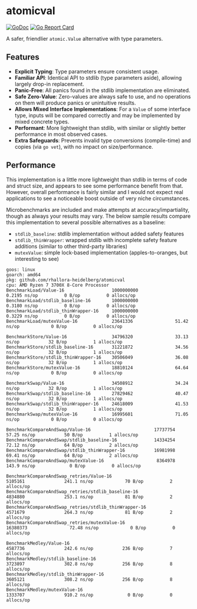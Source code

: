 # atomicval

[![GoDoc](https://pkg.go.dev/badge/github.com/rhallora-heidelberg/atomicval)](https://pkg.go.dev/github.com/rhallora-heidelberg/atomicval)
[![Go Report Card](https://goreportcard.com/badge/github.com/rhallora-heidelberg/atomicval)](https://goreportcard.com/report/github.com/rhallora-heidelberg/atomicval)

A safer, friendlier `atomic.Value` alternative with type parameters.

## Features

- **Explicit Typing**: Type parameters ensure consistent usage.
- **Familiar API**: Identical API to stdlib (type parameters aside), allowing largely drop-in replacement.
- **Panic-Free**: All panics found in the stdlib implementation are eliminated.
- **Safe Zero-Value**: Zero-values are always safe to use, and no operations on them will produce panics or unintuitive results.
- **Allows Mixed Interface Implementations**: For a `Value` of some interface type, inputs will be compared correctly and may be implemented by mixed concrete types.
- **Performant**: More lightweight than stdlib, with similar or slightly better performance in most observed cases.
- **Extra Safeguards**: Prevents invalid type conversions (compile-time) and copies (via `go vet`), with no impact on size/performance.

## Performance

This implementation is a little more lightweight than stdlib in terms of code and struct size, and appears to see some performance benefit from that. However, overall performance is fairly similar and I would not expect real applications to see a noticeable boost outside of very niche circumstances.

Microbenchmarks are included and make attempts at accuracy/impartiality, though as always your results may vary. The below sample results compare this implementation to several possible alternatives as a baseline:
- `stdlib_baseline`: stdlib implementation without added safety features
- `stdlib_thinWrapper`: wrapped stdlib with incomplete safety feature additions (similar to other third-party libraries)
- `mutexValue`: simple lock-based implementation (apples-to-oranges, but interesting to see)

```
goos: linux
goarch: amd64
pkg: github.com/rhallora-heidelberg/atomicval
cpu: AMD Ryzen 7 3700X 8-Core Processor             
BenchmarkLoad/Value-16                  1000000000               0.2195 ns/op          0 B/op          0 allocs/op
BenchmarkLoad/stdlib_baseline-16        1000000000               0.3180 ns/op          0 B/op          0 allocs/op
BenchmarkLoad/stdlib_thinWrapper-16     1000000000               0.3229 ns/op          0 B/op          0 allocs/op
BenchmarkLoad/mutexValue-16             23641336                51.42 ns/op            0 B/op          0 allocs/op

BenchmarkStore/Value-16                 34796320                33.13 ns/op           32 B/op          1 allocs/op
BenchmarkStore/stdlib_baseline-16       31221872                34.56 ns/op           32 B/op          1 allocs/op
BenchmarkStore/stdlib_thinWrapper-16    30506049                36.08 ns/op           32 B/op          1 allocs/op
BenchmarkStore/mutexValue-16            18810124                64.64 ns/op            0 B/op          0 allocs/op

BenchmarkSwap/Value-16                  34508912                34.24 ns/op           32 B/op          1 allocs/op
BenchmarkSwap/stdlib_baseline-16        27829462                40.47 ns/op           32 B/op          1 allocs/op
BenchmarkSwap/stdlib_thinWrapper-16     24618009                41.53 ns/op           32 B/op          1 allocs/op
BenchmarkSwap/mutexValue-16             16995601                71.05 ns/op            0 B/op          0 allocs/op

BenchmarkCompareAndSwap/Value-16                        17737754                57.25 ns/op           50 B/op          1 allocs/op
BenchmarkCompareAndSwap/stdlib_baseline-16              14334254                72.12 ns/op           64 B/op          2 allocs/op
BenchmarkCompareAndSwap/stdlib_thinWrapper-16           16981998                69.41 ns/op           64 B/op          2 allocs/op
BenchmarkCompareAndSwap/mutexValue-16                    8364978               143.9 ns/op             0 B/op          0 allocs/op

BenchmarkCompareAndSwap_retries/Value-16                         5105161               241.1 ns/op            70 B/op          2 allocs/op
BenchmarkCompareAndSwap_retries/stdlib_baseline-16               4834880               253.1 ns/op            81 B/op          2 allocs/op
BenchmarkCompareAndSwap_retries/stdlib_thinWrapper-16            4571679               264.3 ns/op            81 B/op          2 allocs/op
BenchmarkCompareAndSwap_retries/mutexValue-16                   16380373                72.48 ns/op            0 B/op          0 allocs/op

BenchmarkMedley/Value-16                                         4587736               242.6 ns/op           236 B/op          7 allocs/op
BenchmarkMedley/stdlib_baseline-16                               3723897               302.8 ns/op           256 B/op          8 allocs/op
BenchmarkMedley/stdlib_thinWrapper-16                            3605121               308.2 ns/op           256 B/op          8 allocs/op
BenchmarkMedley/mutexValue-16                                    1333707               910.2 ns/op             0 B/op          0 allocs/op
```
